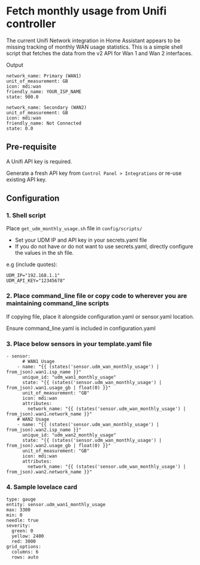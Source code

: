 # Fetch monthly usage from Unifi controller

The current Unifi Network integration in Home Assistant appears to be missing tracking of monthly WAN usage statistics. This is a simple shell script that fetches the data from the v2 API for Wan 1 and Wan 2 interfaces.

Output
```
network_name: Primary (WAN1)
unit_of_measurement: GB
icon: mdi:wan
friendly_name: YOUR_ISP_NAME
state: 900.0
```
```
network_name: Secondary (WAN2)
unit_of_measurement: GB
icon: mdi:wan
friendly_name: Not Connected
state: 0.0
```


## Pre-requisite
A Unifi API key is required.

Generate a fresh API key from `Control Panel > Integrations` or re-use existing API key.


## Configuration

### 1. Shell script
Place `get_udm_monthly_usage.sh` file in `config/scripts/`

* Set your UDM IP and API key in your secrets.yaml file
* If you do not have or do not want to use secrets.yaml, directly configure the values in the sh file.

e.g (include quotes):
```
UDM_IP="192.168.1.1"
UDM_API_KEY="12345678"
```

### 2. Place command_line file or copy code to wherever you are maintaining command_line scripts

If copying file, place it alongside configuration.yaml or sensor.yaml location.

Ensure command_line.yaml is included in configuration.yaml


### 3. Place below sensors in your template.yaml file

```
- sensor:
      # WAN1 Usage
    - name: "{{ (states('sensor.udm_wan_monthly_usage') | from_json).wan1.isp_name }}"
      unique_id: "udm_wan1_monthly_usage"
      state: "{{ (states('sensor.udm_wan_monthly_usage') | from_json).wan1.usage_gb | float(0) }}"
      unit_of_measurement: "GB"
      icon: mdi:wan
      attributes:
        network_name: "{{ (states('sensor.udm_wan_monthly_usage') | from_json).wan1.network_name }}"
    # WAN2 Usage
    - name: "{{ (states('sensor.udm_wan_monthly_usage') | from_json).wan2.isp_name }}"
      unique_id: "udm_wan2_monthly_usage"
      state: "{{ (states('sensor.udm_wan_monthly_usage') | from_json).wan2.usage_gb | float(0) }}"
      unit_of_measurement: "GB"
      icon: mdi:wan
      attributes:
        network_name: "{{ (states('sensor.udm_wan_monthly_usage') | from_json).wan2.network_name }}"
```

### 4. Sample lovelace card

```
type: gauge
entity: sensor.udm_wan1_monthly_usage
max: 3300
min: 0
needle: true
severity:
  green: 0
  yellow: 2400
  red: 3000
grid_options:
  columns: 6
  rows: auto
```